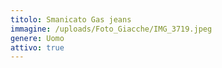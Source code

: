 ```yaml
---
titolo: Smanicato Gas jeans
immagine: /uploads/Foto_Giacche/IMG_3719.jpeg
genere: Uomo
attivo: true
---
```


